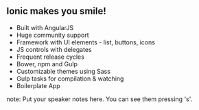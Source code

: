 ##  Ionic makes you smile!

* Built with AngularJS
* Huge community support
* Framework with UI elements - list, buttons, icons
* JS controls with delegates
* Frequent release cycles
* Bower, npm and Gulp
* Customizable themes using Sass
* Gulp tasks for compilation & watching
* Boilerplate App

note:
    Put your speaker notes here.
    You can see them pressing 's'.
